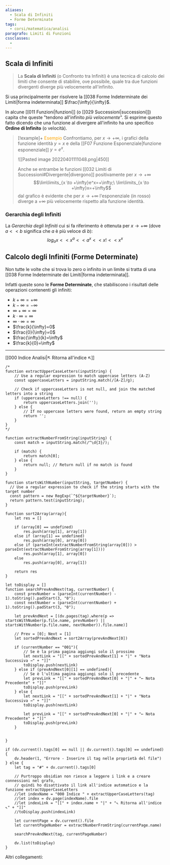 ```yaml
---
aliases:
  - Scala di Infiniti
  - Forme Determinate
tags:
  - corsi/matematica/analisi
paragrafo: Limiti di Funzioni
cssclasses:
  - 
---
```

## Scala di Infiniti
>La **Scala di Infiniti** (o Confronto tra Infiniti) è una tecnica di calcolo dei limiti che consente di stabilire, ove possibile, quale tra due funzioni divergenti diverge più velocemente all'infinito.

Si usa principalmente per risolvere la [[038 Forme Indeterminate dei Limiti|forma indeterminata]] $\frac{\infty}{\infty}$.

In alcune [[011 Funzioni|funzioni]] (o [[029 Successioni|successioni]]) capita che queste "tendono all'infinito *più velocemente*".
Si esprime questo fatto dicendo che una funzione al divergere all'infinito ha uno specifico **Ordine di Infinito** (o velocità).

> [!example]+ <font color="orange">Esempio</font>
>Confrontiamo, per $x\to+\infty$, i grafici della funzione identità $y=x$ e della [[F07 Funzione Esponenziale|funzione esponenziale]] $y = e^x$.
>
>![[Pasted image 20220401111048.png|450]]
>
>Anche se entrambe le funzioni [[032 Limiti di Successioni#Divergente|divergono]] positivamente per $x\to+\infty$ $$\lim\limits_{x \to +\infty}e^x=+\infty;\ \lim\limits_{x \to +\infty}x=+\infty$$
>dal grafico è evidente che per $x\to+\infty$ l'esponenziale (in rosso) diverge a $+\infty$ più velocemente rispetto alla funzione identità.

### Gerarchia degli Infiniti
La *Gerarchia degli Infiniti* cui si fa riferimento è ottenuta per $x\to+\infty$ (dove $a << b$ significa che $a$ è più veloce di $b$): $$log_ax<<x^a<<a^x<<x!<<x^x$$

## Calcolo degli Infiniti (Forme Determinate)

Non tutte le volte che si trova lo zero o infinito in un limite si tratta di una [[038 Forme Indeterminate dei Limiti|forma indeterminata]].

Infatti queste sono le **Forme Determinate**, che stabiliscono i risultati delle operazioni contenenti gli infiniti:
- $k+\infty=+\infty$
- $k-\infty=-\infty$
- $\infty+\infty=\infty$
- $k\cdot \infty=\infty$
- $\infty\cdot \infty=\infty$
- $\frac{k}{\infty}=0$
- $\frac{0}{\infty}=0$
- $\frac{\infty}{k}=\infty$
- $\frac{k}{0}=\infty$




___
[[000 Indice Analisi|↖ Ritorna all'indice ↖]]

```dataviewjs
/*
function extractUpperCaseLetters(inputString) {
	// Use a regular expression to match uppercase letters (A-Z)
	const uppercaseLetters = inputString.match(/[A-Z]/g);
	
	// Check if uppercaseLetters is not null, and join the matched letters into a string
	if (uppercaseLetters !== null) {
		return uppercaseLetters.join('');
	} else {
	    // If no uppercase letters were found, return an empty string
	    return '';
	}
}
*/

function extractNumberFromString(inputString) {
	const match = inputString.match(/^\d{3}/);
	
	if (match) {
		return match[0];
	} else {
		return null; // Return null if no match is found
	}
}

function startsWithNumber(inputString, targetNumber) {
  // Use a regular expression to check if the string starts with the target number
  const pattern = new RegExp(`^${targetNumber}`);
  return pattern.test(inputString);
}

function sort2Array(array){
	let res = []
	
	if (array[0] == undefined)
		res.push(array[1], array[1])
	else if (array[1] == undefined)
		res.push(array[0], array[0])
	else if (parseInt(extractNumberFromString(array[0])) > parseInt(extractNumberFromString(array[1])))
		res.push(array[1], array[0])
	else
		res.push(array[0], array[1])
	
	return res
}

let toDisplay = []
function searchPrevAndNext(tag, currentNumber) {
	const prevNumber = (parseInt(currentNumber) - 1).toString().padStart(3, "0");
	const nextNumber = (parseInt(currentNumber) + 1).toString().padStart(3, "0");
	
	let prevAndNext = [(dv.pages(tag).where(p => startsWithNumber(p.file.name, prevNumber) || startsWithNumber(p.file.name, nextNumber)).file.name)]
	
	// Prev = [0]; Next = [1]
	let sortedPrevAndNext = sort2Array(prevAndNext[0])
	
	if (currentNumber == "001"){ 
		// Se è la prima pagina aggiungi solo il prossimo
		let nextLink = "[[" + sortedPrevAndNext[1] + "|" + "Nota Successiva →" + "]]"
		toDisplay.push(nextLink)
	} else if (prevAndNext[0][1] == undefined){
		// Se è l'ultima pagina aggiungi solo il precedente
		let prevLink = "[[" + sortedPrevAndNext[0] + "|" + "← Nota Precedente" + "]]"
		toDisplay.push(prevLink)
	} else {
		let nextLink = "[[" + sortedPrevAndNext[1] + "|" + "Nota Successiva →" + "]]"
		toDisplay.push(nextLink)
		
		let prevLink = "[[" + sortedPrevAndNext[0] + "|" + "← Nota Precedente" + "]]"
		toDisplay.push(prevLink)
	}
	
	
}

if (dv.current().tags[0] == null || dv.current().tags[0] == undefined){
	dv.header(1, "Errore - Inserire il tag nelle proprietà del file")
} else {
	let tag = "#" + dv.current().tags[0]

	// Purtroppo obsidian non riesce a leggere i link e a creare connessioni nel grafo,
	// quindi ho disattivato il link all'indice automatico e la funzione extractUpperCaseLetters
	//let indexName = "000 Indice " + extractUpperCaseLetters(tag)
	//let index = dv.page(indexName).file
	//let indexLink = "[[" + index.name + "|" + "↖ Ritorna all'indice ↖" + "]]"
	//toDisplay.push(indexLink)
	
	let currentPage = dv.current().file
	let currentPageNumber = extractNumberFromString(currentPage.name)
	
	searchPrevAndNext(tag, currentPageNumber)
	
	dv.list(toDisplay)
}
```

Altri collegamenti: 
